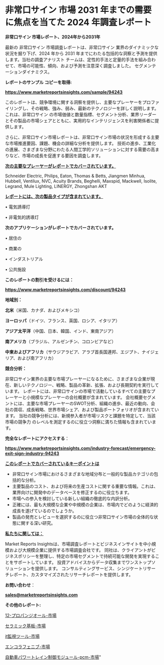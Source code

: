 # 非常口サイン 市場 2031 年までの需要に焦点を当てた 2024 年調査レポート

<strong>非常口サイン 市場レポート、2024年から2031年</strong>

最新の 非常口サイン 市場調査レポートは、非常口サイン 業界のダイナミックな状況を掘り下げ、2024 年から 2031 年までにわたる包括的な洞察と予測を提供します。当社の調査アナリスト チームは、定性的手法と定量的手法を組み合わせて、市場の可能性、傾向、および予測を注意深く調査しました。 セグメンテーションダイナミクス。



<strong>レポートのサンプル コピーを取得:</strong> <a href=https://www.marketreportsinsights.com/sample/94243>

<strong><u>https://www.marketreportsinsights.com/sample/94243</u></strong></a>

このレポートは、競争環境に関する洞察を提供し、主要なプレーヤーをプロファイリングし、その戦略、強み、弱み、最新のテクノロジーを詳しく説明します。 これは、非常口サイン の市場価値と数量指標、セグメント分析、業界リーダーとその製品の市場シェアとともに、実用的なインテリジェンスを利害関係者に提供します。

さらに、非常口サイン市場レポートは、非常口サイン市場の状況を形成する主要な市場推進要因、課題、機会の詳細な分析を提供します。 技術の進歩、工業化の進展、さまざまな分野にわたる人間工学的ソリューションに対する需要の高まりなど、市場の成長を促進する要因を調査します。



<strong><u>次の主要なプレーヤーがレポートでカバーされています。</u></strong>

Schneider Electric, Philips, Eaton, Thomas & Betts, Jiangmen Minhua, Hubbell, Ventilux, NVC, Acuity Brands, Beghelli, Maxspid, Mackwell, Isolite, Legrand, Mule Lighting, LINERGY, Zhongshan AKT



<strong><u><b>レポートには、次の製品タイプが含まれています。</b></u></strong>

• 電気誘導灯

• 非電気的誘導灯



<strong><b>次のアプリケーションがレポートでカバーされています。</b></strong>

• 居住の

• 商業の

• インダストリアル

• 公共施設



<strong><b>このレポートの割引を受けるには：</b></strong><a href=https://www.marketreportsinsights.com/discount/94243>

<strong><u>https://www.marketreportsinsights.com/discount/94243</u></strong></a>



<strong>地域別：</strong>



<strong>北米</strong>（米国、カナダ、およびメキシコ）



<strong>ヨーロッパ</strong>（ドイツ、フランス、英国、ロシア、イタリア）



<strong>アジア太平洋</strong>（中国、日本、韓国、インド、東南アジア）



<strong>南アメリカ</strong>（ブラジル、アルゼンチン、コロンビアなど）



<strong>中東およびアフリカ</strong>（サウジアラビア、アラブ首長国連邦、エジプト、ナイジェリア、および南アフリカ）



<strong>競合分析：</strong>

非常口サイン業界の主要な市場プレーヤーになるために、さまざまな企業が現在、新しいテクノロジー、戦略、製品の革新、拡張、および長期契約を実行しています。 レポートには、非常口サインの市場で活動しているすべての主要なプレーヤーと小規模なプレーヤーの会社概要が含まれています。 会社概要セグメントには、主要な市場プレーヤーのSWOT分析、組織の進歩、最近の動向、会社の買収、成長戦略、世界市場シェア、および製品ポートフォリオが含まれています。 当社の競争分析には、新規参入者が市場リスクと課題を特定して、当該市場の競争力 のレベルを測定するのに役立つ洞察に満ちた情報も含まれています。



<strong>完全なレポートにアクセスする</strong>：

<a href=https://www.marketreportsinsights.com/industry-forecast/emergency-exit-sign-industry-94243>

<strong><u>https://www.marketreportsinsights.com/industry-forecast/emergency-exit-sign-industry-94243</u></strong></a>



<strong><u><b>このレポートでカバーされているキーポイントは</b></u></strong>
<ul>
  <li>非常口サイン市場におけるさまざまな地域分布と一般的な製品カテゴリの包括的な分析。</li>
  <li>主要製品のコスト、および将来の生産コストに関する重要な情報。これは、業界向けに開発中のデータベースを修正するのに役立ちます。</li>
  <li>市場への参入を検討している新しい組織の徹底的な内訳分析。</li>
  <li>正確には、最も大規模な企業や中規模の企業は、市場内でどのように経済的成長を遂げているのでしょうか。</li>
  <li>製品の発売とレビューを選択するのに役立つ非常口サイン市場の全体的な状態に関する深い研究。</li>
</ul>


<strong><u><b>私たちに関しては：</b></u></strong>

Market Reports Insightsは、市場調査レポートとビジネスインサイトを中小規模および大規模企業に提供する市場調査会社です。 同社は、クライアントがビジネスポリシーを整理し、特定の市場セグメントで持続可能な開発を実現することをサポートしています。 投資アドバイスからデータ収集までワンストップソリューションを提供します。 コンサルティングサービス、シンジケートリサーチレポート、カスタマイズされたリサーチレポートを提供します。



<strong><b>お問い合わせ</b></strong>：

<a href=mailto:sales@marketreportsinsights.com>

<strong><u>sales@marketreportsinsights.com</u></strong></a>



<strong>その他のレポート:</strong>

<a href=https://www.linkedin.com/pulse/12-プロパンジオール-市場-2023-推進要因と成長機会-2030-n7eoc/>12-プロパンジオール-市場</a>

<a href=https://www.linkedin.com/pulse/セラミック基板-市場-2023-競争分析と事業成長-2030-data-dive-discoveries-24-analysis-ymhlf/>セラミック基板-市場</a>

<a href=https://www.linkedin.com/pulse/it監視ツール-市場-2023-新興市場-将来の動向と市場需要-2030-brlif/>it監視ツール-市場</a>

<a href=https://www.linkedin.com/pulse/エンコラフェニブ-市場-2023-新興市場-将来の動向と市場需要-2030-rnnuf/>エンコラフェニブ-市場</a>

<a href=https://www.linkedin.com/pulse/自動車パワートレイン制御モジュール-pcm-市場-2023-推進要因と成長機会-a8wef/>自動車パワートレイン制御モジュール-pcm-市場</a>"
